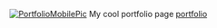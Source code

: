 [![PortfolioMobilePic](https://github.com/Dhicci/Dhicci/assets/29203508/8270767e-6267-442a-9784-cec4ab7af425)](https://dhicci.github.io/)
My cool portfolio page [portfolio](https://dhicci.github.io/)
